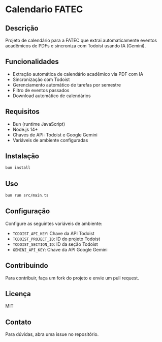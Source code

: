 # Calendario FATEC

## Descrição
Projeto de calendário para a FATEC que extrai automaticamente eventos acadêmicos de PDFs e sincroniza com Todoist usando IA (Gemini).

## Funcionalidades
- Extração automática de calendário acadêmico via PDF com IA
- Sincronização com Todoist
- Gerenciamento automático de tarefas por semestre
- Filtro de eventos passados
- Download automático de calendários

## Requisitos
- Bun (runtime JavaScript)
- Node.js 14+
- Chaves de API: Todoist e Google Gemini
- Variáveis de ambiente configuradas

## Instalação
```bash
bun install
```

## Uso
```bash
bun run src/main.ts
```

## Configuração
Configure as seguintes variáveis de ambiente:
- `TODOIST_API_KEY`: Chave da API Todoist
- `TODOIST_PROJECT_ID`: ID do projeto Todoist
- `TODOIST_SECTION_ID`: ID da seção Todoist
- `GEMINI_API_KEY`: Chave da API Google Gemini

## Contribuindo
Para contribuir, faça um fork do projeto e envie um pull request.

## Licença
MIT

## Contato
Para dúvidas, abra uma issue no repositório.
